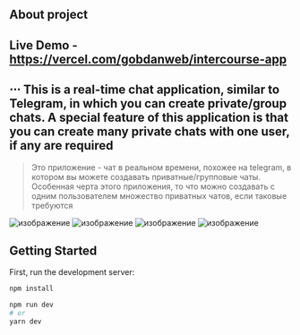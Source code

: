 ## About project 

## Live Demo - https://vercel.com/gobdanweb/intercourse-app

⋅⋅⋅ This is a real-time chat application, similar to Telegram, in which you can create private/group chats. A special feature of this application is that you can create many private chats with one user, if any are required
------------------------------------------------------------------------------------------------------------------------------------------------
> Это приложение - чат в реальном времени, похожее на telegram, в котором вы можете создавать приватные/групповые чаты. Особенная черта этого приложения, то что можно создавать с одним пользователем множество приватных чатов, если таковые требуются 

![изображение](https://user-images.githubusercontent.com/68378882/170300953-82c592cf-87b8-49ae-83b8-4a29b8f03b11.png)
![изображение](https://user-images.githubusercontent.com/68378882/170301473-e60deeec-7b3a-4555-adab-2aa0162b50c5.png)
![изображение](https://user-images.githubusercontent.com/68378882/170302433-db5d3345-fc05-441b-accb-a0bbc76a4bef.png)
![изображение](https://user-images.githubusercontent.com/68378882/170303814-ce74503a-e0b2-4ba6-b48f-ee6a3c540319.png)


## Getting Started

First, run the development server:

```bash
npm install

npm run dev
# or
yarn dev
```

